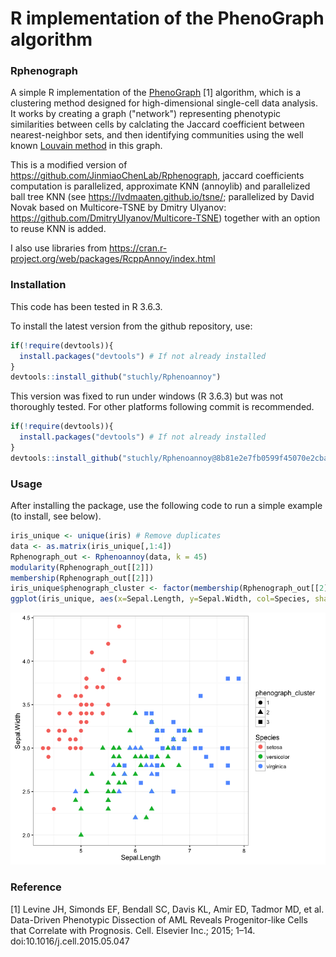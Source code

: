 R implementation of the PhenoGraph algorithm
===============

### Rphenograph

A simple R implementation of the [PhenoGraph](http://www.cell.com/cell/abstract/S0092-8674(15)00637-6) [1] algorithm, which is a clustering method designed for high-dimensional single-cell data analysis. It works by creating a graph ("network") representing phenotypic similarities between cells by calclating the Jaccard coefficient between nearest-neighbor sets, and then identifying communities using the well known [Louvain method](https://sites.google.com/site/findcommunities/) in this graph. 

This is a modified version of
https://github.com/JinmiaoChenLab/Rphenograph, jaccard coefficients
computation is parallelized, approximate KNN (annoylib) and
parallelized ball tree KNN (see https://lvdmaaten.github.io/tsne/;
parallelized by David Novak based on Multicore-TSNE by Dmitry Ulyanov:
https://github.com/DmitryUlyanov/Multicore-TSNE) together with an
option to reuse KNN is added.

I also use libraries from https://cran.r-project.org/web/packages/RcppAnnoy/index.html


### Installation
This code has been tested in R 3.6.3.

To install the latest version from the github repository, use:

``` r
if(!require(devtools)){
  install.packages("devtools") # If not already installed
}
devtools::install_github("stuchly/Rphenoannoy")
```

This version was fixed to run under windows (R 3.6.3) but was not
thoroughly tested. For other platforms following commit is recommended.

``` r
if(!require(devtools)){
  install.packages("devtools") # If not already installed
}
devtools::install_github("stuchly/Rphenoannoy@8b81e2e7fb0599f45070e2cba1b28ac219b7c472")
```


### Usage

After installing the package, use the following code to run a simple example (to install, see below).

``` r
iris_unique <- unique(iris) # Remove duplicates
data <- as.matrix(iris_unique[,1:4])
Rphenograph_out <- Rphenoannoy(data, k = 45)
modularity(Rphenograph_out[[2]])
membership(Rphenograph_out[[2]])
iris_unique$phenograph_cluster <- factor(membership(Rphenograph_out[[2]]))
ggplot(iris_unique, aes(x=Sepal.Length, y=Sepal.Width, col=Species, shape=phenograph_cluster)) + geom_point(size = 3)+theme_bw()

```

![](Rhpenograph_iris_cluster.png)

### Reference

[1] Levine JH, Simonds EF, Bendall SC, Davis KL, Amir ED, Tadmor MD, et al. Data-Driven Phenotypic Dissection of AML Reveals Progenitor-like Cells that Correlate with Prognosis. Cell. Elsevier Inc.; 2015; 1–14. doi:10.1016/j.cell.2015.05.047


